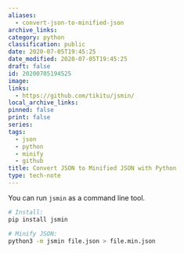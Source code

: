```yaml
---
aliases:
  - convert-json-to-minified-json
archive_links: 
category: python
classification: public
date: 2020-07-05T19:45:25
date_modified: 2020-07-05T19:45:25
draft: false
id: 20200705194525
image: 
links:
  - https://github.com/tikitu/jsmin/
local_archive_links: 
pinned: false
print: false
series: 
tags:
  - json
  - python
  - minify
  - github
title: Convert JSON to Minified JSON with Python
type: tech-note
---
```


You can run `jsmin` as a command line tool.

```sh
# Install:
pip install jsmin

# Minify JSON:
python3 -m jsmin file.json > file.min.json
```